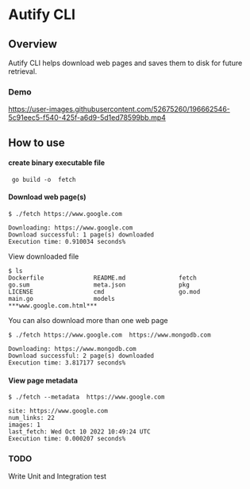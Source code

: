 # Autify CLI 

## Overview
Autify CLI helps download web pages and saves them to disk for future retrieval.
### Demo
https://user-images.githubusercontent.com/52675260/196662546-5c91eec5-f540-425f-a6d9-5d1ed78599bb.mp4



## How to use

#### create binary executable file 

```
 go build -o  fetch
```

#### Download web page(s)

```
$ ./fetch https://www.google.com

Downloading: https://www.google.com
Download successful: 1 page(s) downloaded
Execution time: 0.910034 seconds%     

```

View downloaded file
```
$ ls
Dockerfile              README.md               fetch                   go.sum                  meta.json               pkg
LICENSE                 cmd                     go.mod                  main.go                 models                  ***www.google.com.html***

```

You can also download more than one web page
```
$ ./fetch https://www.google.com  https://www.mongodb.com

Downloading: https://www.mongodb.com
Download successful: 2 page(s) downloaded
Execution time: 3.817177 seconds%      

```

#### View page metadata

```
$ ./fetch --metadata  https://www.google.com  

site: https://www.google.com
num_links: 22
images: 1
last_fetch: Wed Oct 10 2022 10:49:24 UTC
Execution time: 0.000207 seconds%  
```

### TODO
Write Unit and Integration test
